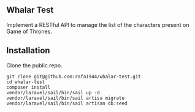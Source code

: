 ## Whalar Test

Implement a RESTful API to manage the list of the characters present on Game of Thrones.


## Installation

Clone the public repo.

```
git clone git@github.com:rafa1944/whalar-test.git
cd whalar-test
composer install
vendor/laravel/sail/bin/sail up -d
vendor/laravel/sail/bin/sail artisa migrate
vendor/laravel/sail/bin/sail artisan db:seed
```

